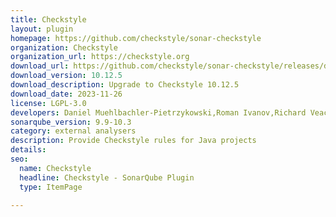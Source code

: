 ```yaml
---
title: Checkstyle
layout: plugin
homepage: https://github.com/checkstyle/sonar-checkstyle
organization: Checkstyle
organization_url: https://checkstyle.org
download_url: https://github.com/checkstyle/sonar-checkstyle/releases/download/10.12.5/checkstyle-sonar-plugin-10.12.5.jar
download_version: 10.12.5
download_description: Upgrade to Checkstyle 10.12.5
download_date: 2023-11-26
license: LGPL-3.0
developers: Daniel Muehlbachler-Pietrzykowski,Roman Ivanov,Richard Veach,Evgeny Mandrikov,Michael Gumowski,Nicolas Peru
sonarqube_version: 9.9-10.3
category: external analysers
description: Provide Checkstyle rules for Java projects
details: 
seo:
  name: Checkstyle
  headline: Checkstyle - SonarQube Plugin
  type: ItemPage

---
```

